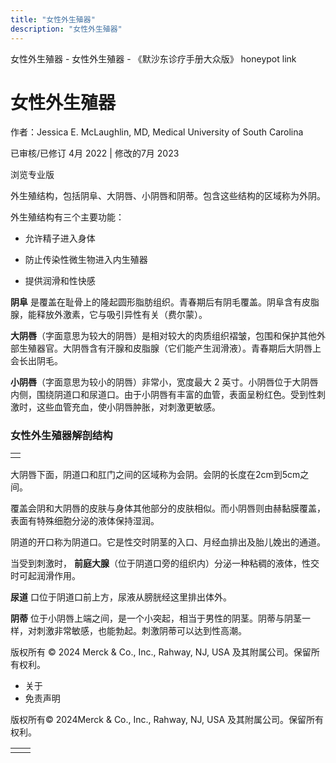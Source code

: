 ```yaml
---
title: "女性外生殖器"
description: "女性外生殖器"
---
```


﻿女性外生殖器 \- 女性外生殖器 \- 《默沙东诊疗手册大众版》 honeypot link

# 女性外生殖器

作者：Jessica E. McLaughlin, MD, Medical University of South Carolina

已审核/已修订 4月 2022 \| 修改的7月 2023

浏览专业版

外生殖结构，包括阴阜、大阴唇、小阴唇和阴蒂。包含这些结构的区域称为外阴。

外生殖结构有三个主要功能：

- 允许精子进入身体

- 防止传染性微生物进入内生殖器

- 提供润滑和性快感


**阴阜** 是覆盖在耻骨上的隆起圆形脂肪组织。青春期后有阴毛覆盖。阴阜含有皮脂腺，能释放外激素，它与吸引异性有关（费尔蒙）。

**大阴唇**（字面意思为较大的阴唇）是相对较大的肉质组织褶皱，包围和保护其他外部生殖器官。大阴唇含有汗腺和皮脂腺（它们能产生润滑液）。青春期后大阴唇上会长出阴毛。

**小阴唇**（字面意思为较小的阴唇）非常小，宽度最大 2 英寸。小阴唇位于大阴唇内侧，围绕阴道口和尿道口。由于小阴唇有丰富的血管，表面呈粉红色。受到性刺激时，这些血管充血，使小阴唇肿胀，对刺激更敏感。

### 女性外生殖器解剖结构

|     |
| --- |
|  |

大阴唇下面，阴道口和肛门之间的区域称为会阴。会阴的长度在2cm到5cm之间。

覆盖会阴和大阴唇的皮肤与身体其他部分的皮肤相似。而小阴唇则由赫黏膜覆盖，表面有特殊细胞分泌的液体保持湿润。

阴道的开口称为阴道口。它是性交时阴茎的入口、月经血排出及胎儿娩出的通道。

当受到刺激时， **前庭大腺**（位于阴道口旁的组织内）分泌一种粘稠的液体，性交时可起润滑作用。

**尿道** 口位于阴道口前上方，尿液从膀胱经这里排出体外。

**阴蒂** 位于小阴唇上端之间，是一个小突起，相当于男性的阴茎。阴蒂与阴茎一样，对刺激非常敏感，也能勃起。刺激阴蒂可以达到性高潮。



版权所有 © 2024
Merck & Co., Inc., Rahway, NJ, USA 及其附属公司。保留所有权利。

- 关于
- 免责声明

版权所有© 2024Merck & Co., Inc., Rahway, NJ, USA 及其附属公司。保留所有权利。

|     |     |
| --- | --- |
|  |  |